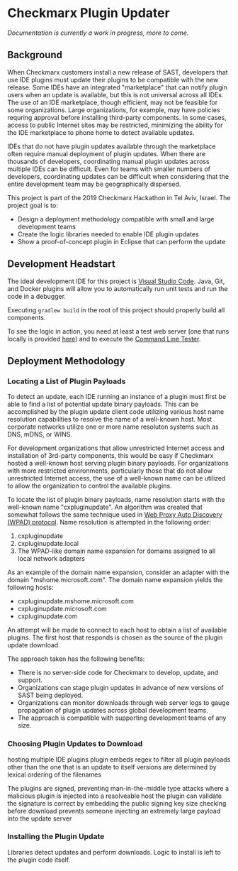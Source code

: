 # Checkmarx Plugin Updater

 _Documentation is currently a work in progress, more to come._

## Background

When Checkmarx customers install a new release of SAST, developers that use IDE plugins must update their plugins to be compatible with the new release.  Some IDEs have an integrated "marketplace" that can notify plugin users when an update is available, but this is not universal across all IDEs.  The use of an IDE marketplace, though efficient, may not be feasible for some organizations.  Large organizations, for example, may have policies requring approval before installing third-party components.  In some cases, access to public Internet sites may be restricted, minimizing the ability for the IDE marketplace to phone home to detect available updates.

IDEs that do not have plugin updates available through the marketplace often require manual deployment of plugin updates. When there are thousands of developers, coordinating manual plugin updates across multiple IDEs can be difficult.  Even for teams with smaller numbers of developers, coordinating updates can be difficult when considering that the entire development team may be geographically dispersed.

This project is part of the 2019 Checkmarx Hackathon in Tel Aviv, Israel.  The project goal is to:

* Design a deployment methodology compatible with small and large development teams
* Create the logic libraries needed to enable IDE plugin updates
* Show a proof-of-concept plugin in Eclipse that can perform the update


## Development Headstart

The ideal development IDE for this project is [Visual Studio Code](https://code.visualstudio.com/download).  Java, Git, and Docker plugins will allow you to automatically run unit tests and run the code in a debugger.

Executing `gradlew build` in the root of this project should properly build all components.

To see the logic in action, you need at least a test web server (one that runs locally is provided [here](test_webserver)) and to execute the [Command Line Tester](cmdline_tester).


## Deployment Methodology

### Locating a List of Plugin Payloads

To detect an update, each IDE running an instance of a plugin must first be able to find a list of potential update binary payloads.  This can be accomplished by the plugin update client code utilizing various host name resolution capabilities to resolve the name of a well-known host.  Most corporate networks utilize one or more name resoluton systems such as DNS, mDNS, or WINS.  

For development organizations that allow unrestricted Internet access and installation of 3rd-party components, this would be easy if Checkmarx hosted a well-known host serving plugin binary payloads.  For organizations with more restricted environments, particularly those that do not allow unrestricted Internet access, the use of a well-known name can be utilized to allow the organization to control the available plugins.

To locate the list of plugin binary payloads, name resolution starts with the well-known name "cxpluginupdate". An algorithm was created that somewhat follows the same technique used in [Web Proxy Auto Discovery (WPAD) protocol](https://en.wikipedia.org/wiki/Web_Proxy_Auto-Discovery_Protocol).  Name resolution is attempted in the following order:

1. cxpluginupdate
2. cxpluginupdate.local
3. The WPAD-like domain name expansion for domains assigned to all local network adapters

As an example of the domain name expansion, consider an adapter with the domain "mshome.microsoft.com".  The domain name expansion yields the following hosts:

* cxpluginupdate.mshome.microsoft.com
* cxpluginupdate.microsoft.com
* cxpluginupdate.com

An attempt will be made to connect to each host to obtain a list of available plugins.  The first host that responds is chosen as the source of the plugin update download.

The approach taken has the following benefits:

* There is no server-side code for Checkmarx to develop, update, and support.
* Organizations can stage plugin updates in advance of new versions of SAST being deployed.
* Organizations can monitor downloads through web server logs to gauge propagation of plugin updates across global development teams.
* The approach is compatible with supporting development teams of any size.


### Choosing Plugin Updates to Download

hosting multiple IDE plugins
plugin embeds regex to filter all plugin payloads other than the one that is an update to itself
versions are determined by lexical ordering of the filenames

The plugins are signed, preventing man-in-the-middle type attacks where a malicious plugin is injected into a resolveable host
the plugin can validate the signature is correct by embedding the public signing key
size checking before download prevents someone injecting an extremely large payload into the update server


### Installing the Plugin Update

Libraries detect updates and perform downloads.  Logic to install is left to the plugin code itself.












